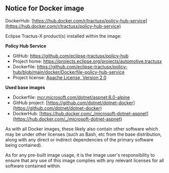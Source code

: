 ## Notice for Docker image

DockerHub: [https://hub.docker.com/r/tractusx/policy-hub-service](https://hub.docker.com/r/tractusx/policy-hub-service)

Eclipse Tractus-X product(s) installed within the image:

__Policy Hub Service__

- GitHub: https://github.com/eclipse-tractusx/policy-hub
- Project home: https://projects.eclipse.org/projects/automotive.tractusx
- Dockerfile: https://github.com/eclipse-tractusx/policy-hub/blob/main/docker/Dockerfile-policy-hub-service
- Project license: [Apache License, Version 2.0](https://github.com/eclipse-tractusx/policy-hub/blob/main/LICENSE)

__Used base images__

- Dockerfile: [mcr.microsoft.com/dotnet/aspnet:8.0-alpine](https://github.com/dotnet/dotnet-docker/blob/main/src/aspnet/8.0/alpine3.19/amd64/Dockerfile)
- GitHub project: [https://github.com/dotnet/dotnet-docker](https://github.com/dotnet/dotnet-docker)
- DockerHub: [https://hub.docker.com/_/microsoft-dotnet-aspnet](https://hub.docker.com/_/microsoft-dotnet-aspnet)

As with all Docker images, these likely also contain other software which may be under other licenses (such as Bash, etc from the base distribution, along with any direct or indirect dependencies of the primary software being contained).

As for any pre-built image usage, it is the image user's responsibility to ensure that any use of this image complies with any relevant licenses for all software contained within.
